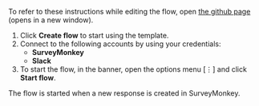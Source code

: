 To refer to these instructions while editing the flow, open [the github page](https://github.com/ot4i/app-connect-templates/tree/master/resources/markdown/Send%20a%20Slack%20message%20whenever%20a%20response%20is%20created%20in%20SurveyMonkey_instructions.md) (opens in a new window).

1.	Click **Create flow** to start using the template.
2.	Connect to the following accounts by using your credentials:
    - **SurveyMonkey** 
    - **Slack**
3.	To start the flow, in the banner, open the options menu [⋮] and click **Start flow**.

The flow is started when a new response is created in SurveyMonkey.
